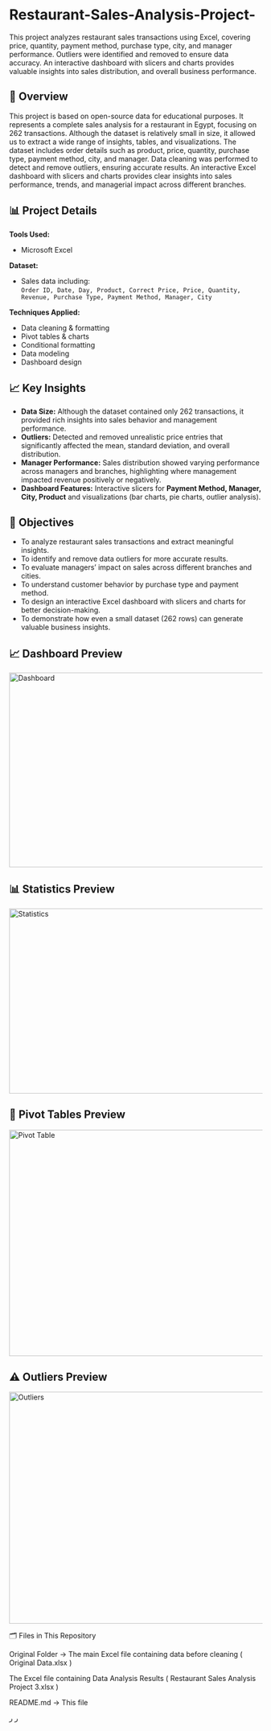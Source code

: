 # Restaurant-Sales-Analysis-Project-
This project analyzes restaurant sales transactions using Excel, covering price, quantity, payment method, purchase type, city, and manager performance. Outliers were identified and removed to ensure data accuracy. An interactive dashboard with slicers and charts provides valuable insights into sales distribution, and overall business performance.

## 📌 Overview
This project is based on open-source data for educational purposes. It represents a complete sales analysis for a restaurant in Egypt, focusing on 262 transactions. Although the dataset is relatively small in size, it allowed us to extract a wide range of insights, tables, and visualizations. The dataset includes order details such as product, price, quantity, purchase type, payment method, city, and manager. Data cleaning was performed to detect and remove outliers, ensuring accurate results. An interactive Excel dashboard with slicers and charts provides clear insights into sales performance, trends, and managerial impact across different branches.

## 📊 Project Details

**Tools Used:**
- Microsoft Excel  

**Dataset:**
- Sales data including:  
  `Order ID, Date, Day, Product, Correct Price, Price, Quantity, Revenue, Purchase Type, Payment Method, Manager, City`  

**Techniques Applied:**
- Data cleaning & formatting  
- Pivot tables & charts  
- Conditional formatting  
- Data modeling  
- Dashboard design  


## 📈 Key Insights

- **Data Size:** Although the dataset contained only 262 transactions, it provided rich insights into sales behavior and management performance.  
- **Outliers:** Detected and removed unrealistic price entries that significantly affected the mean, standard deviation, and overall distribution.  
- **Manager Performance:** Sales distribution showed varying performance across managers and branches, highlighting where management impacted revenue positively or negatively.  
- **Dashboard Features:** Interactive slicers for **Payment Method, Manager, City, Product** and visualizations (bar charts, pie charts, outlier analysis).  

## 🎯 Objectives

- To analyze restaurant sales transactions and extract meaningful insights.  
- To identify and remove data outliers for more accurate results.  
- To evaluate managers’ impact on sales across different branches and cities.  
- To understand customer behavior by purchase type and payment method.  
- To design an interactive Excel dashboard with slicers and charts for better decision-making.  
- To demonstrate how even a small dataset (262 rows) can generate valuable business insights.  


## 📈 Dashboard Preview
<img width="699" height="387" alt="Dashboard" src="https://github.com/user-attachments/assets/4fecf38d-9b02-4893-8ac4-3cfc99f5d280" />



## 📊 Statistics Preview
<img width="839" height="368" alt="Statistics" src="https://github.com/user-attachments/assets/66faaa5b-62bd-4a10-9d15-21c251bdc497" />




## 📑 Pivot Tables Preview
<img width="676" height="450" alt="Pivot Table" src="https://github.com/user-attachments/assets/fe2a14f1-6e80-4b0a-80a8-cd6c11506565" />




## ⚠️ Outliers Preview
<img width="898" height="461" alt="Outliers" src="https://github.com/user-attachments/assets/aec5f569-8765-4e86-a707-f80bfeb8e4c5" />





🗂 Files in This Repository

Original Folder → The main Excel file containing data before cleaning ( Original Data.xlsx )


The Excel file containing Data Analysis Results ( Restaurant Sales Analysis Project 3.xlsx )


README.md → This file


ر
ر
